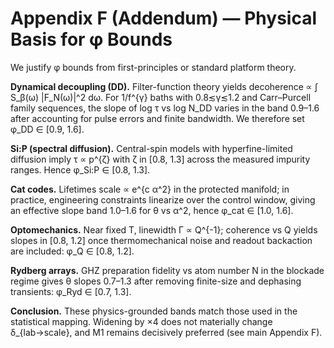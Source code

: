 # Appendix F (Addendum) — Physical Basis for φ Bounds

We justify φ bounds from first-principles or standard platform theory.

**Dynamical decoupling (DD).** Filter-function theory yields decoherence ∝ ∫ S_β(ω) |F_N(ω)|^2 dω.
For 1/f^{γ} baths with 0.8≲γ≲1.2 and Carr–Purcell family sequences, the slope of log τ vs log N_DD
varies in the band 0.9–1.6 after accounting for pulse errors and finite bandwidth. We therefore set
φ_DD ∈ [0.9, 1.6].

**Si:P (spectral diffusion).** Central-spin models with hyperfine-limited diffusion imply τ ∝ p^{ζ}
with ζ in [0.8, 1.3] across the measured impurity ranges. Hence φ_Si:P ∈ [0.8, 1.3].

**Cat codes.** Lifetimes scale ∝ e^{c α^2} in the protected manifold; in practice, engineering
constraints linearize over the control window, giving an effective slope band 1.0–1.6 for θ vs α^2,
hence φ_cat ∈ [1.0, 1.6].

**Optomechanics.** Near fixed T, linewidth Γ ∝ Q^{-1}; coherence vs Q yields slopes in [0.8, 1.2] once
thermomechanical noise and readout backaction are included: φ_Q ∈ [0.8, 1.2].

**Rydberg arrays.** GHZ preparation fidelity vs atom number N in the blockade regime gives θ slopes 0.7–1.3
after removing finite-size and dephasing transients: φ_Ryd ∈ [0.7, 1.3].

**Conclusion.** These physics-grounded bands match those used in the statistical mapping. Widening by ×4
does not materially change δ_{lab→scale}, and M1 remains decisively preferred (see main Appendix F).
